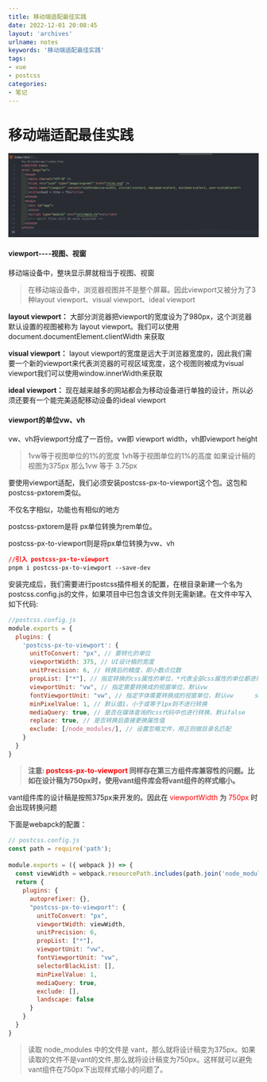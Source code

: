 ```yaml
---
title: 移动端适配最佳实践
date: 2022-12-01 20:08:45
layout: 'archives'
urlname: notes
keywords: '移动端适配最佳实践'
tags: 
- vue
- postcss
categories: 
- 笔记
---
```


# 移动端适配最佳实践
![](no-019/1.png)

#### viewport----视图、视窗
移动端设备中，整块显示屏就相当于视图、视窗

>在移动端设备中，浏览器视图并不是整个屏幕。因此viewport又被分为了3种layout viewport、visual viewport、ideal viewport

**layout viewport：** 大部分浏览器把viewport的宽度设为了980px，这个浏览器默认设置的视图被称为 layout viewport。我们可以使用document.documentElement.clientWidth 来获取



**visual viewport：** layout viewport的宽度是远大于浏览器宽度的，因此我们需要一个新的viewport来代表浏览器的可视区域宽度，这个视图则被成为visual viewport我们可以使用window.innerWidth来获取



**ideal viewport：** 现在越来越多的网站都会为移动设备进行单独的设计，所以必须还要有一个能完美适配移动设备的ideal viewport

#### viewport的单位vw、vh
vw、vh将viewport分成了一百份。vw即 viewport width，vh即viewport height

>1vw等于视图单位的1%的宽度
1vh等于视图单位的1%的高度
如果设计稿的视图为375px 那么1vw 等于 3.75px

要使用viewport适配，我们必须安装postcss-px-to-viewport这个包。这包和postcss-pxtorem类似。

不仅名字相似，功能也有相似的地方

postcss-pxtorem是将 px单位转换为rem单位。

postcss-px-to-viewport则是将px单位转换为vw、vh

```css
//引入 postcss-px-to-viewport
pnpm i postcss-px-to-viewport --save-dev
```

安装完成后，我们需要进行postcss插件相关的配置，在根目录新建一个名为postcss.config.js的文件，如果项目中已包含该文件则无需新建。在文件中写入如下代码:

```javascript
//postcss.config.js
module.exports = {
  plugins: {
    'postcss-px-to-viewport': {
      unitToConvert: "px", // 要转化的单位       
      viewportWidth: 375, // UI设计稿的宽度       
      unitPrecision: 6, // 转换后的精度，即小数点位数       
      propList: ["*"], // 指定转换的css属性的单位，*代表全部css属性的单位都进行转换     
      viewportUnit: "vw", // 指定需要转换成的视窗单位，默认vw       
      fontViewportUnit: "vw", // 指定字体需要转换成的视窗单位，默认vw      selectorBlackList: ["wrap"], // 指定不转换为视窗单位的类名，       
      minPixelValue: 1, // 默认值1，小于或等于1px则不进行转换       
      mediaQuery: true, // 是否在媒体查询的css代码中也进行转换，默认false      
      replace: true, // 是否转换后直接更换属性值       
      exclude: [/node_modules/], // 设置忽略文件，用正则做目录名匹配       
    }
  }
}

```

> **注意: <font color=red> postcss-px-to-viewport </font> 同样存在第三方组件库兼容性的问题。比如在设计稿为750px时，使用vant组件库会将vant组件的样式缩小。**

vant组件库的设计稿是按照375px来开发的。因此在<font color=red> viewportWidth </font>为<font color=red> 750px </font>时会出现转换问题

下面是webapck的配置：

```javascript
// postcss.config.js
const path = require('path');

module.exports = ({ webpack }) => {
  const viewWidth = webpack.resourcePath.includes(path.join('node_modules', 'vant')) ? 375 : 750;
  return {
    plugins: {
      autoprefixer: {},
      "postcss-px-to-viewport": {
        unitToConvert: "px",
        viewportWidth: viewWidth,
        unitPrecision: 6,
        propList: ["*"],
        viewportUnit: "vw",
        fontViewportUnit: "vw",
        selectorBlackList: [],
        minPixelValue: 1,
        mediaQuery: true,
        exclude: [],
        landscape: false
      }
    }
  }
}

```

>读取 node_modules 中的文件是 vant，那么就将设计稿变为375px。如果读取的文件不是vant的文件,那么就将设计稿变为750px。这样就可以避免vant组件在750px下出现样式缩小的问题了。
